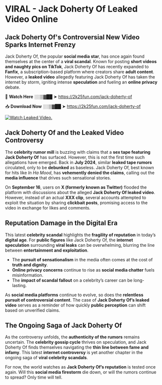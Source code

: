 # VIRAL - Jack Doherty Of Leaked Video Online

## **Jack Doherty Of's Controversial New Video Sparks Internet Frenzy**  

Jack Doherty Of, the popular **social media star**, has once again found themselves at the center of a **viral scandal**. Known for posting **short videos and naughty pics on TikTok**, Jack Doherty Of has recently expanded to **Fanfix**, a subscription-based platform where creators share **adult content**. However, a **leaked video** allegedly featuring Jack Doherty Of has taken the internet by storm, igniting intense **speculation** and fueling an **online privacy** debate.  

🔴 **Watch Here** ░░▒▓██ ➤ https://2k25fun.com/jack-doherty-of  

📥 **Download Now** ░░▒▓██ ➤ https://2k25fun.com/jack-doherty-of  

[![Watch Leaked Video.](https://miro.medium.com/v2/resize:fit:828/format:webp/1*cilzJN44JGOrTw9NJCrNHA.gif "Watch Leaked Video")](https://2k25fun.com/jack-doherty-of)

## **Jack Doherty Of and the Leaked Video Controversy**  

The **celebrity rumor mill** is buzzing with claims that a **sex tape featuring Jack Doherty Of** has surfaced. However, this is not the first time such allegations have emerged. Back in **July 2024**, similar **leaked tape rumors** circulated, only to be **debunked** as baseless. Jack Doherty Of, best known for hits like *In Ha Mood*, has **vehemently denied the claims**, calling out the **media influence** that drives such sensational stories.  

On **September 16**, users on **X (formerly known as Twitter)** flooded the platform with discussions about the alleged **Jack Doherty Of leaked video**. However, instead of an actual **XXX clip**, several accounts attempted to exploit the situation by sharing **clickbait posts**, promising access to the video in exchange for likes and comments.  

## **Reputation Damage in the Digital Era**  

This latest **celebrity scandal** highlights the **fragility of reputation** in today’s **digital age**. For **public figures** like Jack Doherty Of, the **internet speculation** surrounding **viral leaks** can be overwhelming, blurring the line between **entertainment and exploitation**.  

- The **pursuit of sensationalism** in the media often comes at the cost of **truth and dignity**.  
- **Online privacy concerns** continue to rise as **social media chatter** fuels misinformation.  
- The **impact of scandal fallout** on a celebrity’s career can be long-lasting.  

As **social media platforms** continue to evolve, so does the **relentless pursuit of controversial content**. The case of **Jack Doherty Of’s leaked video** serves as a reminder of how quickly **public perception** can shift based on unverified claims.  

## **The Ongoing Saga of Jack Doherty Of**  

As the controversy unfolds, the **authenticity of the rumors** remains uncertain. The **celebrity gossip cycle** thrives on speculation, and Jack Doherty Of finds themselves navigating the **thin line between fame and infamy**. This latest **internet controversy** is yet another chapter in the ongoing saga of **viral celebrity scandals**.  

For now, the world watches as **Jack Doherty Of’s reputation** is tested once again. Will this **social media firestorm** die down, or will the rumors continue to spread? Only time will tell.